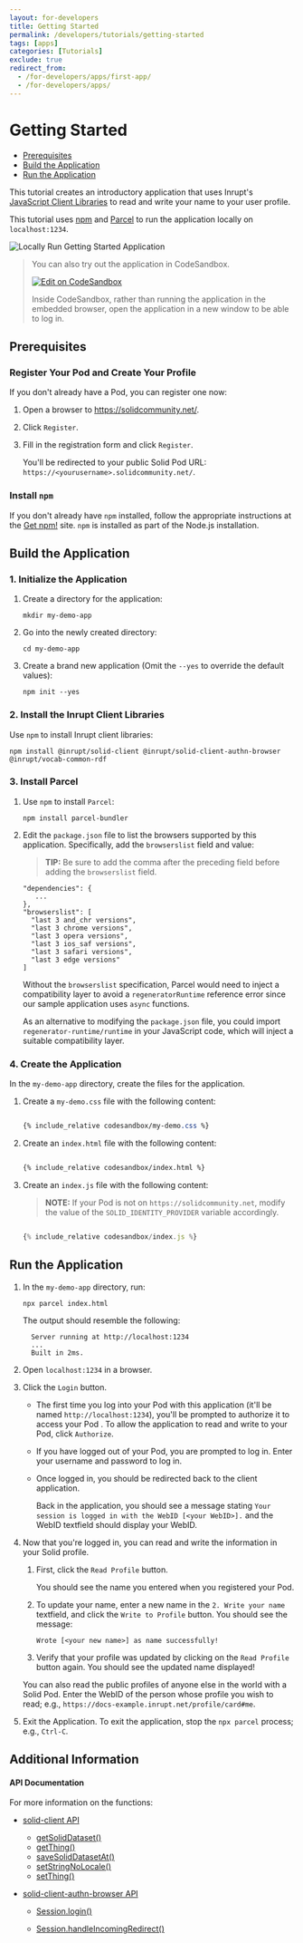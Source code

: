 ```yaml
---
layout: for-developers
title: Getting Started
permalink: /developers/tutorials/getting-started
tags: [apps]
categories: [Tutorials]
exclude: true
redirect_from:
  - /for-developers/apps/first-app/
  - /for-developers/apps/
---
```


# Getting Started

- [Prerequisites](#prerequisites)
- [Build the Application](#build-the-application)
- [Run the Application](#run-the-application)

This tutorial creates an introductory application that uses Inrupt's
[JavaScript Client Libraries](https://github.com/inrupt/solid-client-js) to read
and write your name to your user profile.

This tutorial uses [npm](https://www.npmjs.com/get-npm) and [Parcel](https://parceljs.org/)
to run the application locally on `localhost:1234`.

![Locally Run Getting Started Application]({{site.baseurl}}/assets/img/tutorials/locally-run-application.png)

> You can also try out the application in CodeSandbox.
>
> [![Edit on CodeSandbox]({{site.baseUrl}}/assets/img/play-codesandbox.svg)](https://codesandbox.io/s/github/solid/solidproject.org/tree/main/_posts/developers/apps/inrupt-tutorial/codesandbox/?hidenavigation=1&module=%2Findex.js&view=editor)
>
> Inside CodeSandbox, rather than running the application in the embedded browser, open the application in a new window to be able to log in.

## Prerequisites

### Register Your Pod and Create Your Profile

If you don't already have a Pod, you can register one now:

 1. Open a browser to https://solidcommunity.net/.

 2. Click `Register`.

 3. Fill in the registration form and click `Register`.

    You'll be redirected to your public Solid Pod URL: `https://<yourusername>.solidcommunity.net/`.

### Install `npm`

If you don't already have `npm` installed, follow the appropriate instructions
at the [Get npm!](https://www.npmjs.com/get-npm) site. `npm` is installed as part of the
Node.js installation.

## Build the Application

### 1. Initialize the Application

1. Create a directory for the application:

    ```shell
    mkdir my-demo-app
    ```

1. Go into the newly created directory:

    ```shell
    cd my-demo-app
    ```

1. Create a brand new application (Omit the `--yes` to override the default values):

    ```shell
    npm init --yes
    ```

### 2. Install the Inrupt Client Libraries

Use `npm` to install Inrupt client libraries:

```shell
npm install @inrupt/solid-client @inrupt/solid-client-authn-browser @inrupt/vocab-common-rdf
```

### 3. Install Parcel

1. Use `npm` to install `Parcel`:

    ```shell
    npm install parcel-bundler
    ```

1. Edit the `package.json` file to list the browsers supported by
   this application. Specifically, add the `browserslist` field and value:

    > **TIP:** Be sure to add the comma after the preceding field before adding
     the `browserslist` field.

    ```shell
    "dependencies": {
       ...
    },
    "browserslist": [
      "last 3 and_chr versions",
      "last 3 chrome versions",
      "last 3 opera versions",
      "last 3 ios_saf versions",
      "last 3 safari versions",
      "last 3 edge versions"
    ]
    ```

    Without the `browserslist` specification, Parcel would need to
    inject a compatibility layer to avoid a `regeneratorRuntime` reference error
    since our sample application uses `async` functions.

    As an alternative to modifying the `package.json` file, you could import
    `regenerator-runtime/runtime` in your JavaScript code, which will inject a
    suitable compatibility layer.

### 4. Create the Application

In the `my-demo-app` directory, create the files for the application.

1. Create a `my-demo.css` file with the following content:

    ```css

    {% include_relative codesandbox/my-demo.css %}

    ```

1. Create an `index.html` file with the following content:

    ```html

    {% include_relative codesandbox/index.html %}

    ```

1. Create an `index.js` file with the following content:

    > **NOTE:** If your Pod is not on `https://solidcommunity.net`, modify the
      value of the `SOLID_IDENTITY_PROVIDER` variable accordingly.

    ```javascript

    {% include_relative codesandbox/index.js %}

    ```

## Run the Application

1. In the ``my-demo-app`` directory, run:

    ```shell
    npx parcel index.html
    ```

    The output should resemble the following:

    ```shell
      Server running at http://localhost:1234
      ...
      Built in 2ms.
    ```

1. Open `localhost:1234` in a browser.

1. Click the `Login` button.

    * The first time you log into your Pod with this application (it'll
      be named `http://localhost:1234`), you'll
      be prompted to authorize it to access your Pod . To allow the application to
      read and write to your Pod, click `Authorize`.

    * If you have logged out of your Pod, you are prompted to log in.
      Enter your username and password to log in.

    * Once logged in, you should be redirected back to the client application.

      Back in the application, you should see a message stating `Your session is logged in with the WebID [<your WebID>].` and the WebID textfield should display your WebID.



1. Now that you're logged in, you can read and write the information in
your Solid profile.

   1. First, click the `Read Profile` button.

      You should see the name you entered when you registered your Pod.

   1. To update your name, enter a new name in the `2. Write your name`
        textfield, and click the `Write to Profile` button. You should see the message:

        ```
        Wrote [<your new name>] as name successfully!
        ```

   1. Verify that your profile was updated by clicking on
        the `Read Profile` button again. You should see the updated name displayed!

   You can also read the public profiles of anyone else in the world with a
   Solid Pod.  Enter the WebID of the person whose profile you wish to read;
    e.g., `https://docs-example.inrupt.net/profile/card#me`.

1. Exit the Application. To exit the application, stop the `npx parcel` process; e.g.,
     `Ctrl-C`.


## Additional Information

#### API Documentation

For more information on the functions:

- [solid-client API](https://docs.inrupt.com/developer-tools/api/javascript/solid-client/index.html)
  - [getSolidDataset()](https://docs.inrupt.com/developer-tools/api/javascript/solid-client/modules/resource_soliddataset.html#getsoliddataset)
  - [getThing()](https://docs.inrupt.com/developer-tools/api/javascript/solid-client/modules/thing_thing.html#getthing)
  - [saveSolidDatasetAt()](https://docs.inrupt.com/developer-tools/api/javascript/solid-client/modules/resource_soliddataset.html#savesoliddatasetat)
  - [setStringNoLocale()](https://docs.inrupt.com/developer-tools/api/javascript/solid-client/modules/thing_set.html#setstringnolocale)
  - [setThing()](https://docs.inrupt.com/developer-tools/api/javascript/solid-client/modules/thing_thing.html#setthing)


- [solid-client-authn-browser API](https://docs.inrupt.com/developer-tools/api/javascript/solid-client-authn-browser/index.html)

  - [Session.login()](https://docs.inrupt.com/developer-tools/api/javascript/solid-client-authn-browser/classes/session.html#login)

  - [Session.handleIncomingRedirect()](https://docs.inrupt.com/developer-tools/api/javascript/solid-client-authn-browser/classes/session.html#handleincomingredirect)
